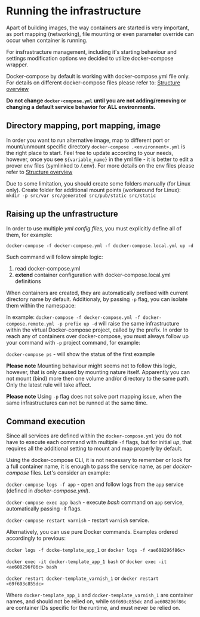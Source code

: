 # Running the infrastructure

Apart of building images, the way containers are started is very important, as port mapping (networking), file mounting or even parameter override can occur when container is running.

For insfrastracture management, including it's starting behaviour and settings modification options we decided to 
utilize docker-compose wrapper.

Docker-compose by default is working with docker-compose.yml file only. For details on different docker-compose files
 please refer to: [Structure overview](docker/02-structure-overview.md)
 
**Do not change `docker-compose.yml` until you are not adding/removing or changing a default service behavior for ALL
 environments.**

## Directory mapping, port mapping, image
In order you want to run alternative image, map to different port or mount/unmount specific directory `docker-compose
.<environment>.yml` is the right place to start. Feel free to update according to your needs, however, once you see 
`${variable_name}` in the yml file - it is better to edit a prover env files (symlinked to /.env). For more details 
on the env files please refer to [Structure overview](docker/02-structure-overview.md?id=symlinks)

Due to some limitation, you should create some folders manually (for Linux only).
 Create folder for additional mount points (workaround for Linux):
`mkdir -p src/var src/generated src/pub/static src/static`

## Raising up the unfrastructure
In order to use multiple *yml config files*, you must explicitly define all of them, for example:

`docker-compose -f docker-compose.yml -f docker-compose.local.yml up -d`

Such command will follow simple logic:
1) read docker-compose.yml
2) **extend** container configuration with docker-compose.local.yml definitions

When containers are created, they are automatically prefixed with current directory name by default.
Additionaly, by passing `-p` flag, you can isolate them within the namespace:

In example: `docker-compose -f docker-compose.yml -f docker-compose.remote.yml -p prefix up -d`
will raise the same infrastructure within the virtual Docker-compose project, called by the prefix.
In order to reach any of containers over docker-compose, you must always follow up your command with `-p` project 
command, for example:

`docker-compose ps` - will show the status of the first example


**Please note** Mounting behaviour might seems not to follow this logic, however, that is only caused by mounting 
nature itself. Apparently you can not mount (bind) more then one volume and/or directory to the same path. Only the latest rule will take affect.

**Please note** Using `-p` flag does not solve port mapping issue, when the same infrastructures can not be runned 
at the same time.


## Command execution
Since all services are defined within the `docker-compose.yml` you do not have to execute each command with multiple 
`-f` flags, but for initial *up*, that requires all the additional setting to mount and map properly by default.

Using the docker-compose CLI, it is not necessary to remember or look for a full container name, it is enough to pass
 the service name, as per *docker-compose* files.
 Let's consider an example:
 
 `docker-compose logs -f app` - open and follow logs from the `app` service (defined in *docker-compose.yml*).
 
 `docker-compose exec app bash` - execute *bash* command on `app` service, automatically passing -it flags.
 
 `docker-compose restart varnish` - restart `varnish` service.
 
 Alternatively, you can use pure Docker commands. Examples ordered accordingly to previous:
 
 `docker logs -f docke-template_app_1` or `docker logs -f <ae608296f86c>`
 
 `docker exec -it docker-template_app_1 bash` or `docker exec -it <ae608296f86c> bash`
 
 `docker restart docker-template_varnish_1` or `docker restart <69f693c855dc>`

Where `docker-template_app_1` and `docker-template_varnish_1` are container names, and should not
 be relied on, while  `69f693c855dc` and `ae608296f86c` are container IDs specific for the runtime, and must never be 
 relied on.
